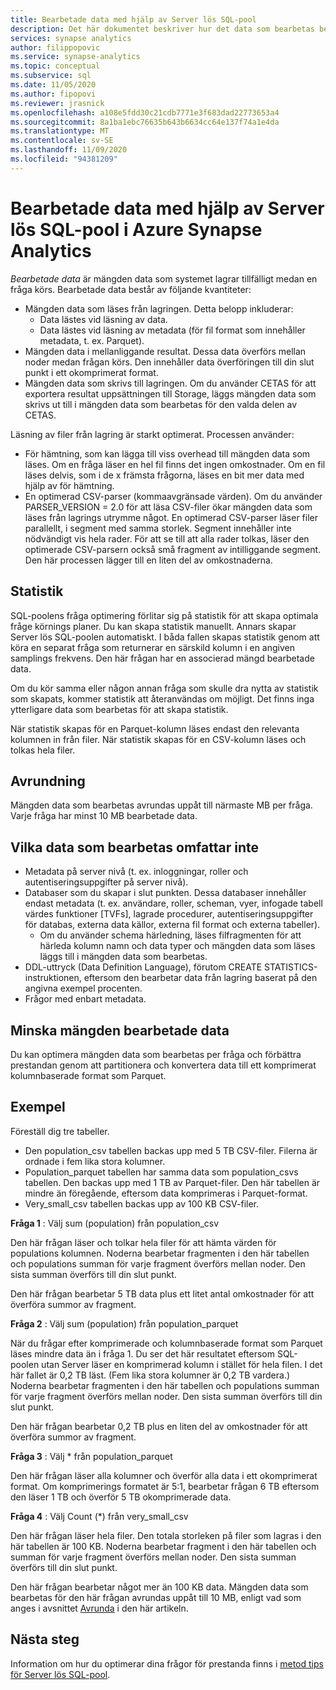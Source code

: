 ```yaml
---
title: Bearbetade data med hjälp av Server lös SQL-pool
description: Det här dokumentet beskriver hur det data som bearbetas beräknas när du frågar efter data i data Lake.
services: synapse analytics
author: filippopovic
ms.service: synapse-analytics
ms.topic: conceptual
ms.subservice: sql
ms.date: 11/05/2020
ms.author: fipopovi
ms.reviewer: jrasnick
ms.openlocfilehash: a108e5fdd30c21cdb7771e3f683dad22773653a4
ms.sourcegitcommit: 8a1ba1ebc76635b643b6634cc64e137f74a1e4da
ms.translationtype: MT
ms.contentlocale: sv-SE
ms.lasthandoff: 11/09/2020
ms.locfileid: "94381209"
---
```

# <a name="data-processed-by-using-serverless-sql-pool-in-azure-synapse-analytics"></a>Bearbetade data med hjälp av Server lös SQL-pool i Azure Synapse Analytics

*Bearbetade data* är mängden data som systemet lagrar tillfälligt medan en fråga körs. Bearbetade data består av följande kvantiteter:

- Mängden data som läses från lagringen. Detta belopp inkluderar:
  - Data lästes vid läsning av data.
  - Data lästes vid läsning av metadata (för fil format som innehåller metadata, t. ex. Parquet).
- Mängden data i mellanliggande resultat. Dessa data överförs mellan noder medan frågan körs. Den innehåller data överföringen till din slut punkt i ett okomprimerat format. 
- Mängden data som skrivs till lagringen. Om du använder CETAS för att exportera resultat uppsättningen till Storage, läggs mängden data som skrivs ut till i mängden data som bearbetas för den valda delen av CETAS.

Läsning av filer från lagring är starkt optimerat. Processen använder:

- För hämtning, som kan lägga till viss overhead till mängden data som läses. Om en fråga läser en hel fil finns det ingen omkostnader. Om en fil läses delvis, som i de x främsta frågorna, läses en bit mer data med hjälp av för hämtning.
- En optimerad CSV-parser (kommaavgränsade värden). Om du använder PARSER_VERSION = 2.0 för att läsa CSV-filer ökar mängden data som läses från lagrings utrymme något. En optimerad CSV-parser läser filer parallellt, i segment med samma storlek. Segment innehåller inte nödvändigt vis hela rader. För att se till att alla rader tolkas, läser den optimerade CSV-parsern också små fragment av intilliggande segment. Den här processen lägger till en liten del av omkostnaderna.

## <a name="statistics"></a>Statistik

SQL-poolens fråga optimering förlitar sig på statistik för att skapa optimala fråge körnings planer. Du kan skapa statistik manuellt. Annars skapar Server lös SQL-poolen automatiskt. I båda fallen skapas statistik genom att köra en separat fråga som returnerar en särskild kolumn i en angiven samplings frekvens. Den här frågan har en associerad mängd bearbetade data.

Om du kör samma eller någon annan fråga som skulle dra nytta av statistik som skapats, kommer statistik att återanvändas om möjligt. Det finns inga ytterligare data som bearbetas för att skapa statistik.

När statistik skapas för en Parquet-kolumn läses endast den relevanta kolumnen in från filer. När statistik skapas för en CSV-kolumn läses och tolkas hela filer.

## <a name="rounding"></a>Avrundning

Mängden data som bearbetas avrundas uppåt till närmaste MB per fråga. Varje fråga har minst 10 MB bearbetade data.

## <a name="what-data-processed-doesnt-include"></a>Vilka data som bearbetas omfattar inte

- Metadata på server nivå (t. ex. inloggningar, roller och autentiseringsuppgifter på server nivå).
- Databaser som du skapar i slut punkten. Dessa databaser innehåller endast metadata (t. ex. användare, roller, scheman, vyer, infogade tabell värdes funktioner [TVFs], lagrade procedurer, autentiseringsuppgifter för databas, externa data källor, externa fil format och externa tabeller).
  - Om du använder schema härledning, läses filfragmenten för att härleda kolumn namn och data typer och mängden data som läses läggs till i mängden data som bearbetas.
- DDL-uttryck (Data Definition Language), förutom CREATE STATISTICS-instruktionen, eftersom den bearbetar data från lagring baserat på den angivna exempel procenten.
- Frågor med enbart metadata.

## <a name="reducing-the-amount-of-data-processed"></a>Minska mängden bearbetade data

Du kan optimera mängden data som bearbetas per fråga och förbättra prestandan genom att partitionera och konvertera data till ett komprimerat kolumnbaserade format som Parquet.

## <a name="examples"></a>Exempel

Föreställ dig tre tabeller.

- Den population_csv tabellen backas upp med 5 TB CSV-filer. Filerna är ordnade i fem lika stora kolumner.
- Population_parquet tabellen har samma data som population_csvs tabellen. Den backas upp med 1 TB av Parquet-filer. Den här tabellen är mindre än föregående, eftersom data komprimeras i Parquet-format.
- Very_small_csv tabellen backas upp av 100 KB CSV-filer.

**Fråga 1** : Välj sum (population) från population_csv

Den här frågan läser och tolkar hela filer för att hämta värden för populations kolumnen. Noderna bearbetar fragmenten i den här tabellen och populations summan för varje fragment överförs mellan noder. Den sista summan överförs till din slut punkt. 

Den här frågan bearbetar 5 TB data plus ett litet antal omkostnader för att överföra summor av fragment.

**Fråga 2** : Välj sum (population) från population_parquet

När du frågar efter komprimerade och kolumnbaserade format som Parquet läses mindre data än i fråga 1. Du ser det här resultatet eftersom SQL-poolen utan Server läser en komprimerad kolumn i stället för hela filen. I det här fallet är 0,2 TB läst. (Fem lika stora kolumner är 0,2 TB vardera.) Noderna bearbetar fragmenten i den här tabellen och populations summan för varje fragment överförs mellan noder. Den sista summan överförs till din slut punkt. 

Den här frågan bearbetar 0,2 TB plus en liten del av omkostnader för att överföra summor av fragment.

**Fråga 3** : Välj * från population_parquet

Den här frågan läser alla kolumner och överför alla data i ett okomprimerat format. Om komprimerings formatet är 5:1, bearbetar frågan 6 TB eftersom den läser 1 TB och överför 5 TB okomprimerade data.

**Fråga 4** : Välj Count (*) från very_small_csv

Den här frågan läser hela filer. Den totala storleken på filer som lagras i den här tabellen är 100 KB. Noderna bearbetar fragment i den här tabellen och summan för varje fragment överförs mellan noder. Den sista summan överförs till din slut punkt. 

Den här frågan bearbetar något mer än 100 KB data. Mängden data som bearbetas för den här frågan avrundas uppåt till 10 MB, enligt vad som anges i avsnittet [Avrunda](#rounding) i den här artikeln.

## <a name="next-steps"></a>Nästa steg

Information om hur du optimerar dina frågor för prestanda finns i [metod tips för Server lös SQL-pool](best-practices-sql-on-demand.md).
